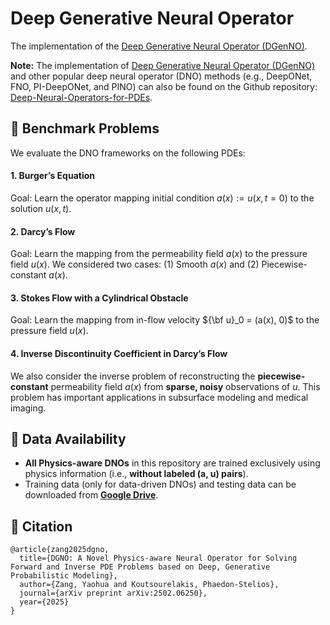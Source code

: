 # Deep Generative Neural Operator 
The implementation of the [Deep Generative Neural Operator (DGenNO)](https://arxiv.org/pdf/2502.06250). 

**Note:** The implementation of [Deep Generative Neural Operator (DGenNO)](https://arxiv.org/pdf/2502.06250) and other popular deep neural operator (DNO) methods (e.g., DeepONet, FNO, PI-DeepONet, and PINO) can also be found on the Github repository: [Deep-Neural-Operators-for-PDEs](https://github.com/yaohua32/Deep-Neural-Operators-for-PDEs).

## 📌 Benchmark Problems
We evaluate the DNO frameworks on the following PDEs:
#### 1. Burger’s Equation
Goal: Learn the operator mapping initial condition $a(x):=u(x,t=0)$ to the solution $u(x,t)$.

#### 2. Darcy’s Flow
Goal: Learn the mapping from the permeability field $a(x)$ to the pressure field $u(x)$.
We considered two cases: (1) Smooth $a(x)$ and (2) Piecewise-constant $a(x)$.

#### 3. Stokes Flow with a Cylindrical Obstacle
Goal: Learn the mapping from in-flow velocity ${\bf u}_0 = (a(x), 0)$ to the pressure field $u(x)$.

#### 4. Inverse Discontinuity Coefficient in Darcy’s Flow

We also consider the inverse problem of reconstructing the **piecewise-constant** permeability field $a(x)$ from **sparse, noisy** observations of $u$. This problem has important applications in subsurface modeling and medical imaging.

## 🔗 Data Availability
- **All Physics-aware DNOs** in this repository are trained exclusively using physics information (i.e., **without labeled (a, u) pairs**).
- Training data (only for data-driven DNOs) and testing data can be downloaded from **[Google Drive](https://drive.google.com/drive/folders/1MOFme5DgUd339rlL1IGq35ZcVCR0CWqa?usp=drive_link)**.


## 📖 Citation
```
@article{zang2025dgno,
  title={DGNO: A Novel Physics-aware Neural Operator for Solving Forward and Inverse PDE Problems based on Deep, Generative Probabilistic Modeling},
  author={Zang, Yaohua and Koutsourelakis, Phaedon-Stelios},
  journal={arXiv preprint arXiv:2502.06250},
  year={2025}
}
```

